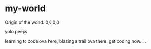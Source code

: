 # my-world
Origin of the world. 0,0,0,0


yolo peeps

learning to code ova here, blazing a trail ova there. get coding now. . .
